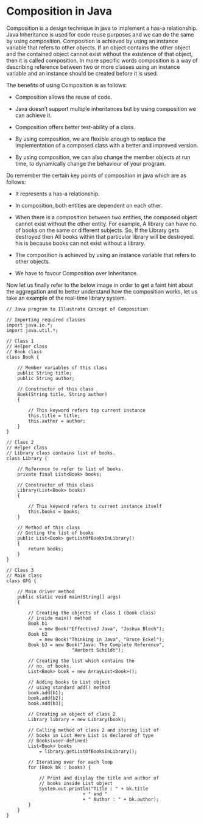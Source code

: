 # Composition in Java

Composition is a design technique in java to implement a has-a relationship. 
Java Inheritance is used for code reuse purposes and we can do the same by using composition. 
Composition is achieved by using an instance variable that refers to other objects. If an object 
contains the other object and the contained object cannot exist without the existence of that object, 
then it is called composition. In more specific words composition is a way of describing reference between two or 
more classes using an instance variable and an instance should be created before it is used.

The benefits of using Composition is as follows:

* Composition allows the reuse of code.


* Java doesn’t support multiple inheritances but by using 
composition we can achieve it.


* Composition offers better test-ability of a class.


* By using composition, we are flexible enough to replace 
the implementation of a composed class with a better and 
improved version.


* By using composition, we can also change the member objects 
at run time, to dynamically change the behaviour of your program.

Do remember the certain key points of composition in java 
which are as follows:

* It represents a has-a relationship.


* In composition, both entities are dependent on each other.


* When there is a composition between two entities, the 
composed object cannot exist without the other entity. 
For example, A library can have no. of books on the same or 
different subjects. So, If the Library gets destroyed then 
All books within that particular library will be destroyed. 
his is because books can not exist without a library.


* The composition is achieved by using an instance variable 
that refers to other objects.


* We have to favour Composition over Inheritance.


Now let us finally refer to the below image in order 
to get a faint hint about the aggregation and to better 
understand how the composition works, let us take an 
example of the real-time library system.

```
// Java program to Illustrate Concept of Composition

// Importing required classes
import java.io.*;
import java.util.*;

// Class 1
// Helper class
// Book class
class Book {

	// Member variables of this class
	public String title;
	public String author;

	// Constructor of this class
	Book(String title, String author)
	{

		// This keyword refers top current instance
		this.title = title;
		this.author = author;
	}
}

// Class 2
// Helper class
// Library class contains list of books.
class Library {

	// Reference to refer to list of books.
	private final List<Book> books;

	// Constructor of this class
	Library(List<Book> books)
	{

		// This keyword refers to current instance itself
		this.books = books;
	}

	// Method of this class
	// Getting the list of books
	public List<Book> getListOfBooksInLibrary()
	{
		return books;
	}
}

// Class 3
// Main class
class GFG {

	// Main driver method
	public static void main(String[] args)
	{

		// Creating the objects of class 1 (Book class)
		// inside main() method
		Book b1
			= new Book("EffectiveJ Java", "Joshua Bloch");
		Book b2
			= new Book("Thinking in Java", "Bruce Eckel");
		Book b3 = new Book("Java: The Complete Reference",
						"Herbert Schildt");

		// Creating the list which contains the
		// no. of books.
		List<Book> book = new ArrayList<Book>();

		// Adding books to List object
		// using standard add() method
		book.add(b1);
		book.add(b2);
		book.add(b3);

		// Creating an object of class 2
		Library library = new Library(book);

		// Calling method of class 2 and storing list of
		// books in List Here List is declared of type
		// Books(user-defined)
		List<Book> books
			= library.getListOfBooksInLibrary();

		// Iterating over for each loop
		for (Book bk : books) {

			// Print and display the title and author of
			// books inside List object
			System.out.println("Title : " + bk.title
							+ " and "
							+ " Author : " + bk.author);
		}
	}
}

```
